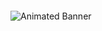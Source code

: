 <!DOCTYPE html>
<html>
<head>
  <title>Animated Banner</title>
</head>
<body>
  <img
    src="https://capsule-render.vercel.app/api?type=waving&height=300&color=gradient&text=SACHIRA%20NADEESHARIKA&fontSize=50"
    alt="Animated Banner"
    style="display: block; margin: 20px auto;"
  />
</body>
</html>


